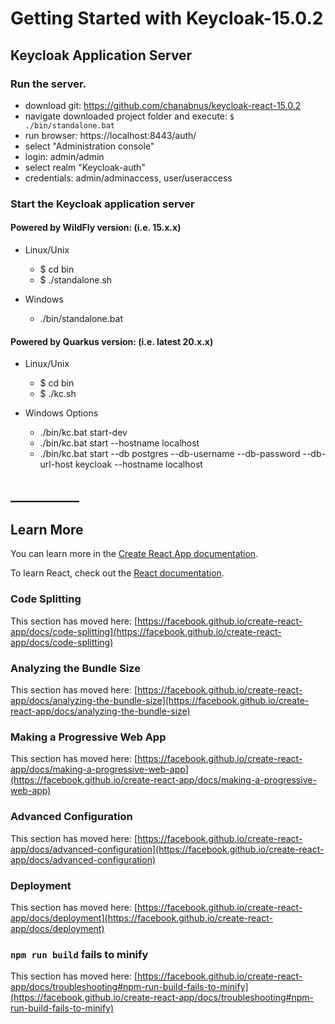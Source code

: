 # Getting Started with Keycloak-15.0.2

## Keycloak Application Server

### Run the server.

- download git: https://github.com/chanabnus/keycloak-react-15.0.2
- navigate downloaded project folder and execute:
`$ ./bin/standalone.bat`
- run browser: https://localhost:8443/auth/
- select "Administration console"
- login: admin/admin
- select realm "Keycloak-auth"
- credentials: admin/adminaccess, user/useraccess

### Start the Keycloak application server

#### Powered by WildFly version: (i.e. 15.x.x)
- Linux/Unix
    - $ cd bin
    - $ ./standalone.sh

- Windows
    - ./bin/standalone.bat

#### Powered by Quarkus version: (i.e. latest 20.x.x)
- Linux/Unix
    - $ cd bin
    - $ ./kc.sh

- Windows Options
    - ./bin/kc.bat start-dev
    - ./bin/kc.bat start --hostname localhost
    - ./bin/kc.bat start --db postgres --db-username <username> --db-password <password> --db-url-host keycloak --hostname localhost

## ___________
## Learn More

You can learn more in the [Create React App documentation](https://facebook.github.io/create-react-app/docs/getting-started).

To learn React, check out the [React documentation](https://reactjs.org/).

### Code Splitting

This section has moved here: [https://facebook.github.io/create-react-app/docs/code-splitting](https://facebook.github.io/create-react-app/docs/code-splitting)

### Analyzing the Bundle Size

This section has moved here: [https://facebook.github.io/create-react-app/docs/analyzing-the-bundle-size](https://facebook.github.io/create-react-app/docs/analyzing-the-bundle-size)

### Making a Progressive Web App

This section has moved here: [https://facebook.github.io/create-react-app/docs/making-a-progressive-web-app](https://facebook.github.io/create-react-app/docs/making-a-progressive-web-app)

### Advanced Configuration

This section has moved here: [https://facebook.github.io/create-react-app/docs/advanced-configuration](https://facebook.github.io/create-react-app/docs/advanced-configuration)

### Deployment

This section has moved here: [https://facebook.github.io/create-react-app/docs/deployment](https://facebook.github.io/create-react-app/docs/deployment)

### `npm run build` fails to minify

This section has moved here: [https://facebook.github.io/create-react-app/docs/troubleshooting#npm-run-build-fails-to-minify](https://facebook.github.io/create-react-app/docs/troubleshooting#npm-run-build-fails-to-minify)
